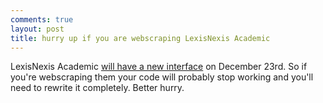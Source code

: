 ```yaml
---
comments: true
layout: post
title: hurry up if you are webscraping LexisNexis Academic
---
```


LexisNexis Academic [will have a new interface](http://wiki.lexisnexis.com/academic/index.php?title=Academic_Interface_Refresh) on December 23rd. So if you're webscraping them your code will probably stop working and you'll need to rewrite it completely. Better hurry.

